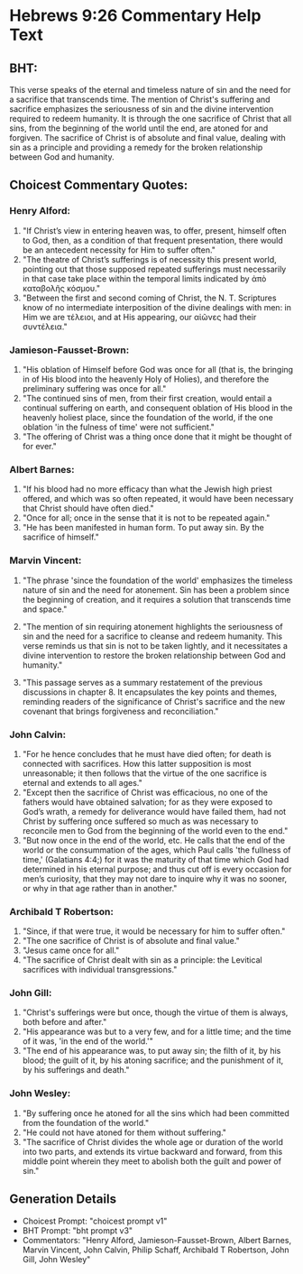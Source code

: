 # Hebrews 9:26 Commentary Help Text

## BHT:
This verse speaks of the eternal and timeless nature of sin and the need for a sacrifice that transcends time. The mention of Christ's suffering and sacrifice emphasizes the seriousness of sin and the divine intervention required to redeem humanity. It is through the one sacrifice of Christ that all sins, from the beginning of the world until the end, are atoned for and forgiven. The sacrifice of Christ is of absolute and final value, dealing with sin as a principle and providing a remedy for the broken relationship between God and humanity.

## Choicest Commentary Quotes:
### Henry Alford:
1. "If Christ’s view in entering heaven was, to offer, present, himself often to God, then, as a condition of that frequent presentation, there would be an antecedent necessity for Him to suffer often."
2. "The theatre of Christ’s sufferings is of necessity this present world, pointing out that those supposed repeated sufferings must necessarily in that case take place within the temporal limits indicated by ἀπὸ καταβολῆς κόσμου."
3. "Between the first and second coming of Christ, the N. T. Scriptures know of no intermediate interposition of the divine dealings with men: in Him we are τέλειοι, and at His appearing, our αἰῶνες had their συντέλεια."

### Jamieson-Fausset-Brown:
1. "His oblation of Himself before God was once for all (that is, the bringing in of His blood into the heavenly Holy of Holies), and therefore the preliminary suffering was once for all."
2. "The continued sins of men, from their first creation, would entail a continual suffering on earth, and consequent oblation of His blood in the heavenly holiest place, since the foundation of the world, if the one oblation 'in the fulness of time' were not sufficient."
3. "The offering of Christ was a thing once done that it might be thought of for ever."

### Albert Barnes:
1. "If his blood had no more efficacy than what the Jewish high priest offered, and which was so often repeated, it would have been necessary that Christ should have often died."
2. "Once for all; once in the sense that it is not to be repeated again."
3. "He has been manifested in human form. To put away sin. By the sacrifice of himself."

### Marvin Vincent:
1. "The phrase 'since the foundation of the world' emphasizes the timeless nature of sin and the need for atonement. Sin has been a problem since the beginning of creation, and it requires a solution that transcends time and space." 

2. "The mention of sin requiring atonement highlights the seriousness of sin and the need for a sacrifice to cleanse and redeem humanity. This verse reminds us that sin is not to be taken lightly, and it necessitates a divine intervention to restore the broken relationship between God and humanity." 

3. "This passage serves as a summary restatement of the previous discussions in chapter 8. It encapsulates the key points and themes, reminding readers of the significance of Christ's sacrifice and the new covenant that brings forgiveness and reconciliation."

### John Calvin:
1. "For he hence concludes that he must have died often; for death is connected with sacrifices. How this latter supposition is most unreasonable; it then follows that the virtue of the one sacrifice is eternal and extends to all ages."
2. "Except then the sacrifice of Christ was efficacious, no one of the fathers would have obtained salvation; for as they were exposed to God’s wrath, a remedy for deliverance would have failed them, had not Christ by suffering once suffered so much as was necessary to reconcile men to God from the beginning of the world even to the end."
3. "But now once in the end of the world, etc. He calls that the end of the world or the consummation of the ages, which Paul calls 'the fullness of time,' (Galatians 4:4;) for it was the maturity of that time which God had determined in his eternal purpose; and thus cut off is every occasion for men’s curiosity, that they may not dare to inquire why it was no sooner, or why in that age rather than in another."

### Archibald T Robertson:
1. "Since, if that were true, it would be necessary for him to suffer often."
2. "The one sacrifice of Christ is of absolute and final value."
3. "Jesus came once for all."
4. "The sacrifice of Christ dealt with sin as a principle: the Levitical sacrifices with individual transgressions."

### John Gill:
1. "Christ's sufferings were but once, though the virtue of them is always, both before and after."
2. "His appearance was but to a very few, and for a little time; and the time of it was, 'in the end of the world.'"
3. "The end of his appearance was, to put away sin; the filth of it, by his blood; the guilt of it, by his atoning sacrifice; and the punishment of it, by his sufferings and death."

### John Wesley:
1. "By suffering once he atoned for all the sins which had been committed from the foundation of the world."
2. "He could not have atoned for them without suffering."
3. "The sacrifice of Christ divides the whole age or duration of the world into two parts, and extends its virtue backward and forward, from this middle point wherein they meet to abolish both the guilt and power of sin."


## Generation Details
- Choicest Prompt: "choicest prompt v1"
- BHT Prompt: "bht prompt v3"
- Commentators: "Henry Alford, Jamieson-Fausset-Brown, Albert Barnes, Marvin Vincent, John Calvin, Philip Schaff, Archibald T Robertson, John Gill, John Wesley"
